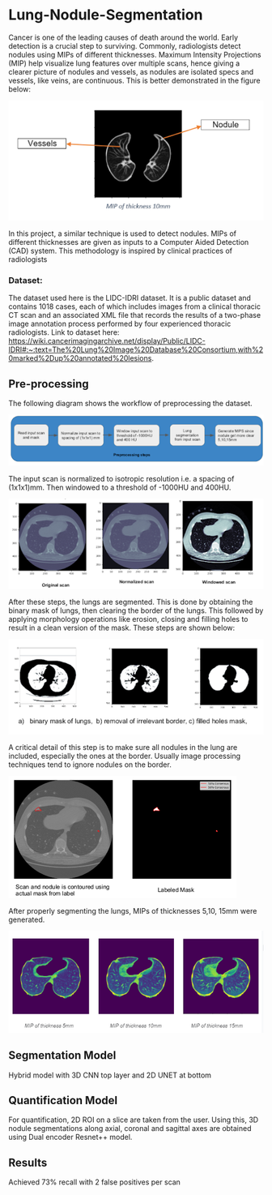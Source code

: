 # Lung-Nodule-Segmentation
Cancer is one of the leading causes of death around the world. Early detection is a crucial step to surviving. Commonly, radiologists detect nodules using MIPs of different thicknesses. Maximum Intensity Projections (MIP) help visualize lung features over multiple scans, hence giving a clearer picture of nodules and vessels, as nodules are isolated specs and vessels, like veins, are continuous. This is better demonstrated in the figure below:

![output](https://github.com/amalmsaleem/Lung-Nodule-Segmentation/blob/main/Images/image1.png)

In this project, a similar technique is used to detect nodules. MIPs of different thicknesses are given as inputs to a Computer Aided Detection (CAD) system. This methodology is inspired by clinical practices of radiologists

### Dataset: <br />
The dataset used here is the LIDC-IDRI dataset. It is a public dataset and contains 1018 cases, each of which includes images from a clinical thoracic CT scan and an associated XML file that records the results of a two-phase image annotation process performed by four experienced thoracic radiologists.
Link to dataset here: https://wiki.cancerimagingarchive.net/display/Public/LIDC-IDRI#:~:text=The%20Lung%20Image%20Database%20Consortium,with%20marked%2Dup%20annotated%20lesions.

## Pre-processing
The following diagram shows the workflow of preprocessing the dataset.

![output](https://github.com/amalmsaleem/Lung-Nodule-Segmentation/blob/main/Images/image2.png)

The input scan is normalized to isotropic resolution i.e. a spacing of (1x1x1)mm. Then windowed to a threshold of -1000HU and 400HU.

![output](https://github.com/amalmsaleem/Lung-Nodule-Segmentation/blob/main/Images/image3.png)

After these steps, the lungs are segmented. This is done by obtaining the binary mask of lungs, then clearing the border of the lungs. This followed by applying morphology operations like erosion, closing and filling holes to result in a clean version of the mask. These steps are shown below:

![output](https://github.com/amalmsaleem/Lung-Nodule-Segmentation/blob/main/Images/image4.png)

A critical detail of this step is to make sure all nodules in the lung are included, especially the ones at the border. Usually image processing techniques tend to ignore nodules on the border.

![output](https://github.com/amalmsaleem/Lung-Nodule-Segmentation/blob/main/Images/image5.png)

After properly segmenting the lungs, MIPs of thicknesses 5,10, 15mm were generated.

![output](https://github.com/amalmsaleem/Lung-Nodule-Segmentation/blob/main/Images/image6.PNG)


## Segmentation Model
Hybrid model with 3D CNN top layer and 2D UNET at bottom

## Quantification Model
For quantification, 2D ROI on a slice are taken from the user. Using this, 3D nodule segmentations along axial, coronal and sagittal axes are obtained using Dual encoder Resnet++ model.

## Results
Achieved 73% recall with 2 false positives per scan

